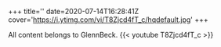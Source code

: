 +++
title=''
date=2020-07-14T16:28:41Z
cover='https://i.ytimg.com/vi/T8Zjcd4fT_c/hqdefault.jpg'
+++

All content belongs to GlennBeck.
{{< youtube T8Zjcd4fT_c >}}
